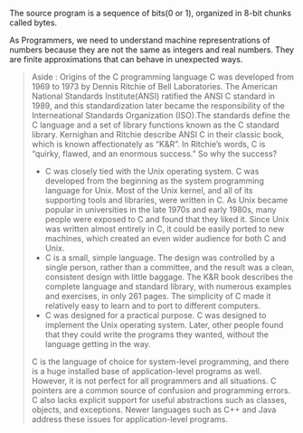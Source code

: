 The source program is a sequence of bits(0 or 1), organized in 8-bit chunks called bytes.

As Programmers, we need to understand machine representrations of numbers because they are not the same as integers and real numbers. They are finite approximations that can behave in unexpected ways. 

> Aside : Origins of the C programming language
> C was developed from 1969 to 1973 by Dennis Ritchie of Bell Laboratories. The American National Standards Institute(ANSI) ratified the ANSI C standard in 1989, and this standardization later became the responsibility of the Interneational Standards Organization (ISO).The standards define the C language and a set of library functions known as the C standard library. Kernighan and Ritchie describe ANSI C in their classic book, which is known affectionately as “K&R”. In Ritchie’s words, C is “quirky, flawed, and an enormous success.” So why the success?
> - C was closely tied with the Unix operating system. C was developed from the beginning as the system programming language for Unix. Most of the Unix kernel, and all of its supporting tools and libraries, were written in C. As Unix became popular in universities in the late 1970s and early 1980s, many people were exposed to C and found that they liked it. Since Unix was written almost entirely in C, it could be easily ported to new machines, which created an even wider audience for both C and Unix.
> - C is a small, simple language. The design was controlled by a single person, rather than a committee, and the result was a clean, consistent design with little baggage. The K&R book describes the complete language and standard library, with numerous examples and exercises, in only 261 pages. The simplicity of C made it relatively easy to learn and to port to different computers.
> - C was designed for a practical purpose. C was designed to implement the Unix operating system. Later, other people found that they could write the programs they wanted, without the language getting in the way.
>  
> C is the language of choice for system-level programming, and there is a huge installed base of application-level programs as well. However, it is not perfect for all programmers and all situations. C pointers are a common source of confusion and programming errors. C also lacks explicit support for useful abstractions such as classes, objects, and exceptions. Newer languages such as C++ and Java address these issues for application-level programs.